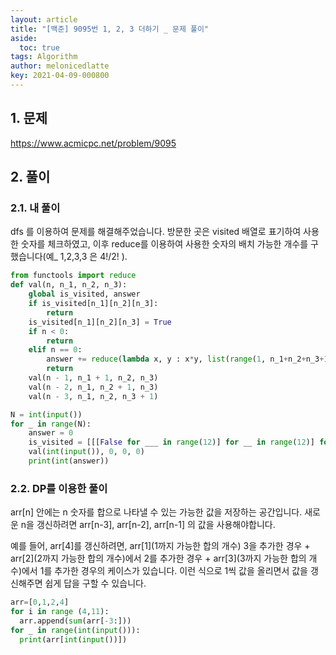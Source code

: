 ```yaml
---
layout: article
title: "[백준] 9095번 1, 2, 3 더하기 _ 문제 풀이"
aside:
  toc: true
tags: Algorithm 
author: melonicedlatte
key: 2021-04-09-000800
---
```


## 1. 문제

https://www.acmicpc.net/problem/9095

## 2. 풀이

### 2.1. 내 풀이

dfs 를 이용하여 문제를 해결해주었습니다. 방문한 곳은 visited 배열로 표기하여 사용한 숫자를 체크하였고, 이후 reduce를 이용하여 사용한 숫자의 배치 가능한 개수를 구했습니다(예_ 1,2,3,3 은 4!/2! ).

~~~python
from functools import reduce
def val(n, n_1, n_2, n_3):
    global is_visited, answer
    if is_visited[n_1][n_2][n_3]:
        return
    is_visited[n_1][n_2][n_3] = True
    if n < 0:
        return
    elif n == 0:
        answer += reduce(lambda x, y : x*y, list(range(1, n_1+n_2+n_3+1))) / reduce(lambda x, y : x*y, list(range(1, n_1+1 if n_1 else 2))) / reduce(lambda x, y : x*y, list(range(1, n_2+1 if n_2 else 2))) / reduce(lambda x, y : x*y, list(range(1, n_3+1 if n_3 else 2)))
        return
    val(n - 1, n_1 + 1, n_2, n_3)
    val(n - 2, n_1, n_2 + 1, n_3)
    val(n - 3, n_1, n_2, n_3 + 1)

N = int(input())
for _ in range(N):
    answer = 0
    is_visited = [[[False for ___ in range(12)] for __ in range(12)] for _ in range(12)]
    val(int(input()), 0, 0, 0)
    print(int(answer))
~~~

### 2.2. DP를 이용한 풀이

arr[n] 안에는 n 숫자를 합으로 나타낼 수 있는 가능한 값을 저장하는 공간입니다. 새로운 n을 갱신하려면 arr[n-3], arr[n-2], arr[n-1] 의 값을 사용해야합니다. 

예를 들어, arr[4]를 갱신하려면, arr[1](1까지 가능한 합의 개수) 3을 추가한 경우 + arr[2](2까지 가능한 합의 개수)에서 2를 추가한 경우 + arr[3](3까지 가능한 합의 개수)에서 1를 추가한 경우의 케이스가 있습니다. 이런 식으로 1씩 값을 올리면서 값을 갱신해주면 쉽게 답을 구할 수 있습니다. 

~~~python
arr=[0,1,2,4]
for i in range (4,11):
  arr.append(sum(arr[-3:]))
for _ in range(int(input())):
  print(arr[int(input())])
~~~
